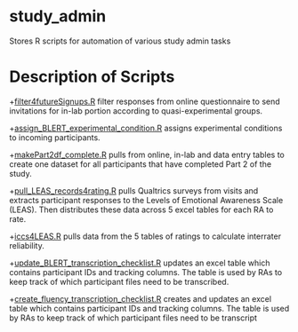 # study_admin
Stores R scripts for automation of various study admin tasks

# Description of Scripts

+[filter4futureSignups.R](utils/filter4futureSignups.R) filter responses from online questionnaire to send invitations 
for in-lab portion according to quasi-experimental groups.

+[assign_BLERT_experimental_condition.R](utils/assign_BLERT_experimental_condition.R) assigns experimental conditions to 
incoming participants.

+[makePart2df_complete.R](utils/makePart2df_complete.R) pulls from online, in-lab and data entry tables to create one dataset for
all participants that have completed Part 2 of the study.

+[pull_LEAS_records4rating.R](utils/pull_LEAS_records4rating.R) pulls Qualtrics surveys from visits and extracts 
participant responses to the Levels of Emotional Awareness Scale (LEAS). Then distributes these data across 5 excel tables 
for each RA to rate.

+[iccs4LEAS.R](utils/iccs4LEAS.R) pulls data from the 5 tables of ratings to calculate interrater reliability.

+[update_BLERT_transcription_checklist.R](utils/update_BLERT_transcription_checklist.R) updates an excel table 
which contains participant IDs and tracking columns. The table is used by RAs to keep track of which participant files 
need to be transcribed.

+[create_fluency_transcription_checklist.R](utils/create_fluency_transcription_checklist.R) creates and updates an excel table 
which contains participant IDs and tracking columns. The table is used by RAs to keep track of which participant files 
need to be transcript
